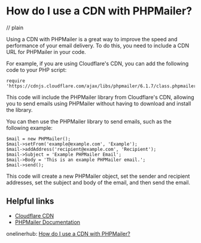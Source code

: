 # How do I use a CDN with PHPMailer?
// plain

Using a CDN with PHPMailer is a great way to improve the speed and performance of your email delivery. To do this, you need to include a CDN URL for PHPMailer in your code.

For example, if you are using Cloudflare's CDN, you can add the following code to your PHP script:
```
require 'https://cdnjs.cloudflare.com/ajax/libs/phpmailer/6.1.7/class.phpmailer.php';
```

This code will include the PHPMailer library from Cloudflare's CDN, allowing you to send emails using PHPMailer without having to download and install the library.

You can then use the PHPMailer library to send emails, such as the following example:
```
$mail = new PHPMailer();
$mail->setFrom('example@example.com', 'Example');
$mail->addAddress('recipient@example.com', 'Recipient');
$mail->Subject = 'Example PHPMailer Email';
$mail->Body = 'This is an example PHPMailer email.';
$mail->send();
```

This code will create a new PHPMailer object, set the sender and recipient addresses, set the subject and body of the email, and then send the email.

## Helpful links
- [Cloudflare CDN](https://www.cloudflare.com/learning/cdn/what-is-a-cdn/)
- [PHPMailer Documentation](https://github.com/PHPMailer/PHPMailer)

onelinerhub: [How do I use a CDN with PHPMailer?](https://onelinerhub.com/phpmailer/how-do-i-use-a-cdn-with-phpmailer)